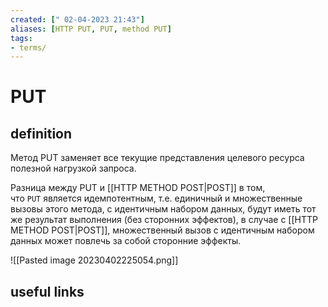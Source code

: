 ```yaml
---
created: [" 02-04-2023 21:43"]
aliases: [HTTP PUT, PUT, method PUT]
tags:
- terms/
---
```


# PUT

## definition

Метод PUT заменяет все текущие представления целевого ресурса полезной нагрузкой запроса.

Разница между PUT и [[HTTP METHOD POST|POST]] в том, что `PUT` является идемпотентным, т.е. единичный и множественные вызовы этого метода, с идентичным набором данных, будут иметь тот же результат выполнения (без сторонних эффектов), в случае с [[HTTP METHOD POST|POST]], множественный вызов с идентичным набором данных может повлечь за собой сторонние эффекты.

![[Pasted image 20230402225054.png]]

## useful links
